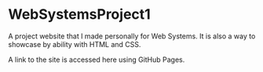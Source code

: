 # WebSystemsProject1
A project website that I made personally for Web Systems. It is also a way to showcase by ability with HTML and CSS.

A link to the site is accessed here using GitHub Pages.
